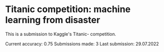 # Titanic competition: machine learning from disaster


This is a submission to Kaggle's Titanic- competition.

Current accuracy: 0.75
Submissions made: 3
Last submission: 29.07.2022
